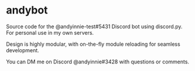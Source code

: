 # andybot

Source code for the @andyinnie-test#5431 Discord bot using discord.py. For personal use in my own servers.

Design is highly modular, with on-the-fly module reloading for seamless development.

You can DM me on Discord @andyinnie#3428 with questions or comments.

